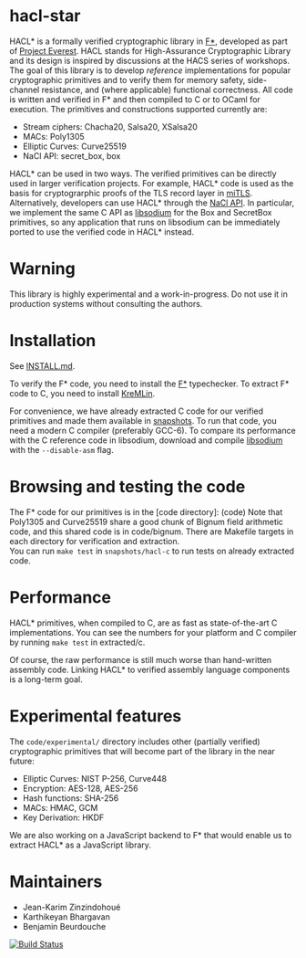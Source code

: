 hacl-star
=========

HACL* is a formally verified cryptographic library in [F\*], developed
as part of [Project Everest].  HACL
stands for High-Assurance Cryptographic Library and its design is
inspired by discussions at the HACS series of workshops.       The goal of
this library is to develop *reference* implementations for popular
cryptographic primitives and to verify them for memory safety,
side-channel resistance, and (where applicable) functional
correctness. All code is written and verified in F\* and
then compiled to C or to OCaml for execution. 
The primitives and constructions supported currently are:

* Stream ciphers: Chacha20, Salsa20, XSalsa20
* MACs: Poly1305
* Elliptic Curves: Curve25519
* NaCl API: secret_box, box

HACL* can be used in two ways. The verified primitives can be directly
used in larger verification projects.  For example, HACL* code is used
as the basis for cryptograrphic proofs of the TLS record layer in
[miTLS].  Alternatively, developers can use HACL* through the [NaCl API]. 
In particular, we implement the same C API as [libsodium] for the
Box and SecretBox primitives, so any application that runs on
libsodium can be immediately ported to use the verified code in HACL*
instead. 

[F\*]: https://github.com/FStarLang/FStar/
[miTLS]: https://github.com/mitls/mitls-star
[NaCl API]: https://nacl.cr.yp.to/
[libsodium]: https://github.com/jedisct1/libsodium
[Project Everest]: https://github.com/project-everest

# Warning

This library is highly experimental and a work-in-progress. Do not use
it in production systems without consulting the authors.

# Installation

See [INSTALL.md](INSTALL.md).

To verify the F\* code, you need to install the [F\*] typechecker.
To extract F\* code to C, you need to install [KreMLin].

For convenience, we have already extracted C code for our verified
primitives and made them available in [snapshots].  To run that code,
you need a modern C compiler (preferably GCC-6).  To compare its
performance with the C reference code in libsodium, download and
compile [libsodium] with the `--disable-asm` flag.

[INSTALL.md]: https://github.com/mitls/hacl-star/INSTALL.md
[KreMLin]: https://github.com/FStarLang/kremlin
[snapshots]: https://github.com/mitls/hacl-star/snapshots/hacl-c
[libsodium]: https://github.com/jedisct1/libsodium

# Browsing and testing the code

The F\* code for our primitives is in the [code directory]:
(code) Note that Poly1305 and
Curve25519 share a good chunk of Bignum field arithmetic code, and
this shared code is in code/bignum.  There are Makefile targets in
each directory for verification and extraction.  
You can run `make test` in `snapshots/hacl-c` to run tests on already
extracted code.

# Performance

HACL* primitives, when compiled to C, are as fast as state-of-the-art
C implementations. You can see the numbers for your platform and C compiler
by running `make test` in extracted/c.

Of course, the raw performance is still much worse than hand-written
assembly code.  Linking HACL* to verified assembly language components
is a long-term goal.


# Experimental features

The `code/experimental/` directory includes other (partially verified) cryptographic primitives that will become part of the library in the near future:
* Elliptic Curves: NIST P-256, Curve448
* Encryption: AES-128, AES-256
* Hash functions: SHA-256
* MACs: HMAC, GCM
* Key Derivation: HKDF

We are also working on a JavaScript backend to F* that would enable us to extract HACL* as a JavaScript library.

# Maintainers

* Jean-Karim Zinzindohoué
* Karthikeyan Bhargavan
* Benjamin Beurdouche

[![Build Status](https://travis-ci.org/mitls/hacl-star.svg?branch=master)](https://travis-ci.org/mitls/hacl-star)
